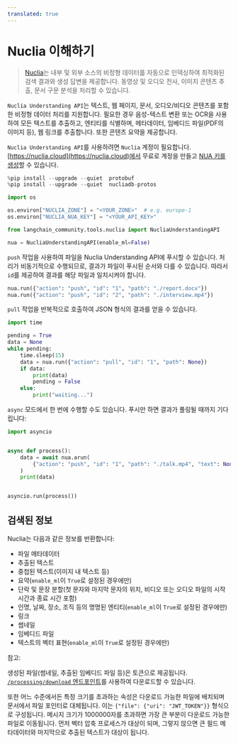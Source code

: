 ```yaml
---
translated: true
---
```


# Nuclia 이해하기

>[Nuclia](https://nuclia.com)는 내부 및 외부 소스의 비정형 데이터를 자동으로 인덱싱하여 최적화된 검색 결과와 생성 답변을 제공합니다. 동영상 및 오디오 전사, 이미지 콘텐츠 추출, 문서 구문 분석을 처리할 수 있습니다.

`Nuclia Understanding API`는 텍스트, 웹 페이지, 문서, 오디오/비디오 콘텐츠를 포함한 비정형 데이터 처리를 지원합니다. 필요한 경우 음성-텍스트 변환 또는 OCR을 사용하여 모든 텍스트를 추출하고, 엔티티를 식별하며, 메타데이터, 임베디드 파일(PDF의 이미지 등), 웹 링크를 추출합니다. 또한 콘텐츠 요약을 제공합니다.

`Nuclia Understanding API`를 사용하려면 `Nuclia` 계정이 필요합니다. [https://nuclia.cloud](https://nuclia.cloud)에서 무료로 계정을 만들고 [NUA 키를 생성](https://docs.nuclia.dev/docs/docs/using/understanding/intro)할 수 있습니다.

```python
%pip install --upgrade --quiet  protobuf
%pip install --upgrade --quiet  nucliadb-protos
```

```python
import os

os.environ["NUCLIA_ZONE"] = "<YOUR_ZONE>"  # e.g. europe-1
os.environ["NUCLIA_NUA_KEY"] = "<YOUR_API_KEY>"
```

```python
from langchain_community.tools.nuclia import NucliaUnderstandingAPI

nua = NucliaUnderstandingAPI(enable_ml=False)
```

`push` 작업을 사용하여 파일을 Nuclia Understanding API에 푸시할 수 있습니다. 처리가 비동기적으로 수행되므로, 결과가 파일이 푸시된 순서와 다를 수 있습니다. 따라서 `id`를 제공하여 결과를 해당 파일과 일치시켜야 합니다.

```python
nua.run({"action": "push", "id": "1", "path": "./report.docx"})
nua.run({"action": "push", "id": "2", "path": "./interview.mp4"})
```

`pull` 작업을 반복적으로 호출하여 JSON 형식의 결과를 얻을 수 있습니다.

```python
import time

pending = True
data = None
while pending:
    time.sleep(15)
    data = nua.run({"action": "pull", "id": "1", "path": None})
    if data:
        print(data)
        pending = False
    else:
        print("waiting...")
```

`async` 모드에서 한 번에 수행할 수도 있습니다. 푸시만 하면 결과가 풀링될 때까지 기다립니다:

```python
import asyncio


async def process():
    data = await nua.arun(
        {"action": "push", "id": "1", "path": "./talk.mp4", "text": None}
    )
    print(data)


asyncio.run(process())
```

## 검색된 정보

Nuclia는 다음과 같은 정보를 반환합니다:

- 파일 메타데이터
- 추출된 텍스트
- 중첩된 텍스트(이미지 내 텍스트 등)
- 요약(`enable_ml`이 `True`로 설정된 경우에만)
- 단락 및 문장 분할(첫 문자와 마지막 문자의 위치, 비디오 또는 오디오 파일의 시작 시간과 종료 시간 포함)
- 인명, 날짜, 장소, 조직 등의 명명된 엔티티(`enable_ml`이 `True`로 설정된 경우에만)
- 링크
- 썸네일
- 임베디드 파일
- 텍스트의 벡터 표현(`enable_ml`이 `True`로 설정된 경우에만)

참고:

  생성된 파일(썸네일, 추출된 임베디드 파일 등)은 토큰으로 제공됩니다. [`/processing/download` 엔드포인트](https://docs.nuclia.dev/docs/api#operation/Download_binary_file_processing_download_get)를 사용하여 다운로드할 수 있습니다.

  또한 어느 수준에서든 특정 크기를 초과하는 속성은 다운로드 가능한 파일에 배치되며 문서에서 파일 포인터로 대체됩니다. 이는 `{"file": {"uri": "JWT_TOKEN"}}` 형식으로 구성됩니다. 메시지 크기가 1000000자를 초과하면 가장 큰 부분이 다운로드 가능한 파일로 이동됩니다. 먼저 벡터 압축 프로세스가 대상이 되며, 그렇지 않으면 큰 필드 메타데이터와 마지막으로 추출된 텍스트가 대상이 됩니다.
